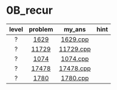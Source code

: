 # 0B_recur
| level | problem | my_ans | hint |
| :--: | :--: | :--: | :--: |
| ? | [1629](https://www.acmicpc.net/problem/1629) | [1629.cpp](./1629/1629.cpp) |  |
| ? | [11729](https://www.acmicpc.net/problem/11729) | [11729.cpp](./11729/11729.cpp) |  |
| ? | [1074](https://www.acmicpc.net/problem/1074) | [1074.cpp](./1074/1074.cpp) |  |
| ? | [17478](https://www.acmicpc.net/problem/17478) | [17478.cpp](./17478/17478.cpp) |  |
| ? | [1780](https://www.acmicpc.net/problem/1780) | [1780.cpp](./1780/1780.cpp) |  |
